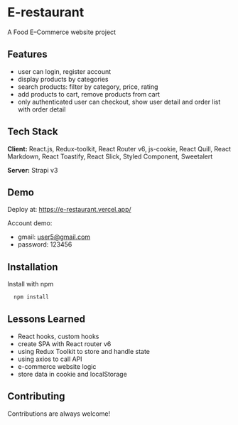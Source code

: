 
# E-restaurant
A Food E–Commerce website project
## Features
- user can login, register account
- display products by categories
- search products: filter by category, price, rating
- add products to cart, remove products from cart
- only authenticated user can checkout, show user detail and order list with order detail
## Tech Stack

**Client:** React.js, Redux-toolkit, React Router v6, js-cookie, React Quill, React Markdown, React Toastify, React Slick, Styled Component, Sweetalert

**Server:** Strapi v3


## Demo
Deploy at: https://e-restaurant.vercel.app/

Account demo:
- gmail: user5@gmail.com
- password: 123456


## Installation

Install with npm

```bash
  npm install
```
    
## Lessons Learned

- React hooks, custom hooks
- create SPA with React router v6
- using Redux Toolkit to store and handle state
- using axios to call API
- e-commerce website logic
- store data in cookie and localStorage
## Contributing

Contributions are always welcome!


